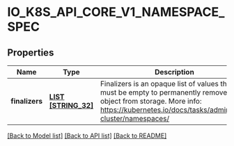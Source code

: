 # IO_K8S_API_CORE_V1_NAMESPACE_SPEC

## Properties
Name | Type | Description | Notes
------------ | ------------- | ------------- | -------------
**finalizers** | [**LIST [STRING_32]**](STRING_32.md) | Finalizers is an opaque list of values that must be empty to permanently remove object from storage. More info: https://kubernetes.io/docs/tasks/administer-cluster/namespaces/ | [optional] [default to null]

[[Back to Model list]](../README.md#documentation-for-models) [[Back to API list]](../README.md#documentation-for-api-endpoints) [[Back to README]](../README.md)



